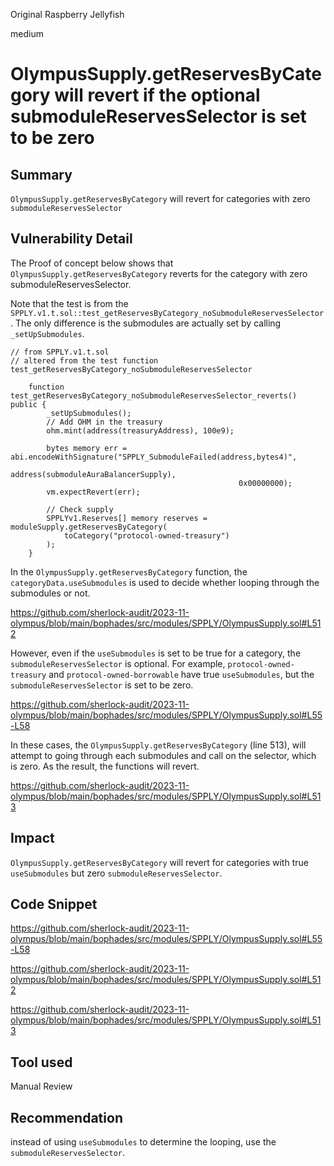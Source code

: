 Original Raspberry Jellyfish

medium

# OlympusSupply.getReservesByCategory will revert if the optional submoduleReservesSelector is set to be zero

## Summary

`OlympusSupply.getReservesByCategory` will revert for categories with zero `submoduleReservesSelector`


## Vulnerability Detail

The Proof of concept below shows that `OlympusSupply.getReservesByCategory` reverts for the category with zero submoduleReservesSelector.

Note that the test is from the `SPPLY.v1.t.sol::test_getReservesByCategory_noSubmoduleReservesSelector`. The only difference is the submodules are actually set by calling `_setUpSubmodules`.

```poc
// from SPPLY.v1.t.sol
// altered from the test function test_getReservesByCategory_noSubmoduleReservesSelector

    function test_getReservesByCategory_noSubmoduleReservesSelector_reverts() public {
        _setUpSubmodules();
        // Add OHM in the treasury
        ohm.mint(address(treasuryAddress), 100e9);

        bytes memory err = abi.encodeWithSignature("SPPLY_SubmoduleFailed(address,bytes4)",
                                                   address(submoduleAuraBalancerSupply),
                                                   0x00000000);
        vm.expectRevert(err);

        // Check supply
        SPPLYv1.Reserves[] memory reserves = moduleSupply.getReservesByCategory(
            toCategory("protocol-owned-treasury")
        );
    }
```

In the `OlympusSupply.getReservesByCategory` function, the `categoryData.useSubmodules` is used to decide whether looping through the submodules or not.

https://github.com/sherlock-audit/2023-11-olympus/blob/main/bophades/src/modules/SPPLY/OlympusSupply.sol#L512

However, even if the `useSubmodules` is set to be true for a category, the `submoduleReservesSelector` is optional. For example, `protocol-owned-treasury` and `protocol-owned-borrowable` have true  `useSubmodules`, but the `submoduleReservesSelector` is set to be zero.

https://github.com/sherlock-audit/2023-11-olympus/blob/main/bophades/src/modules/SPPLY/OlympusSupply.sol#L55-L58

In these cases, the `OlympusSupply.getReservesByCategory` (line 513), will attempt to going through each submodules and call on the selector, which is zero. As the result, the functions will revert.

https://github.com/sherlock-audit/2023-11-olympus/blob/main/bophades/src/modules/SPPLY/OlympusSupply.sol#L513


## Impact

`OlympusSupply.getReservesByCategory` will revert for categories with true `useSubmodules` but zero `submoduleReservesSelector`.

## Code Snippet
https://github.com/sherlock-audit/2023-11-olympus/blob/main/bophades/src/modules/SPPLY/OlympusSupply.sol#L55-L58

https://github.com/sherlock-audit/2023-11-olympus/blob/main/bophades/src/modules/SPPLY/OlympusSupply.sol#L512

https://github.com/sherlock-audit/2023-11-olympus/blob/main/bophades/src/modules/SPPLY/OlympusSupply.sol#L513

## Tool used

Manual Review

## Recommendation

instead of using `useSubmodules` to determine the looping, use the `submoduleReservesSelector`.